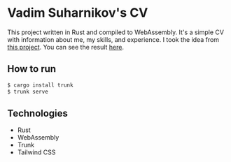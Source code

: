 # Vadim Suharnikov's CV

This project written in Rust and compiled to WebAssembly. It's a simple CV with information about me, my skills, and experience.
I took the idea from [this project](https://cv.jarocki.me/).
You can see the result [here](https://vadim.one/).

## How to run

```bash
$ cargo install trunk
$ trunk serve
```

## Technologies
- Rust
- WebAssembly
- Trunk
- Tailwind CSS
